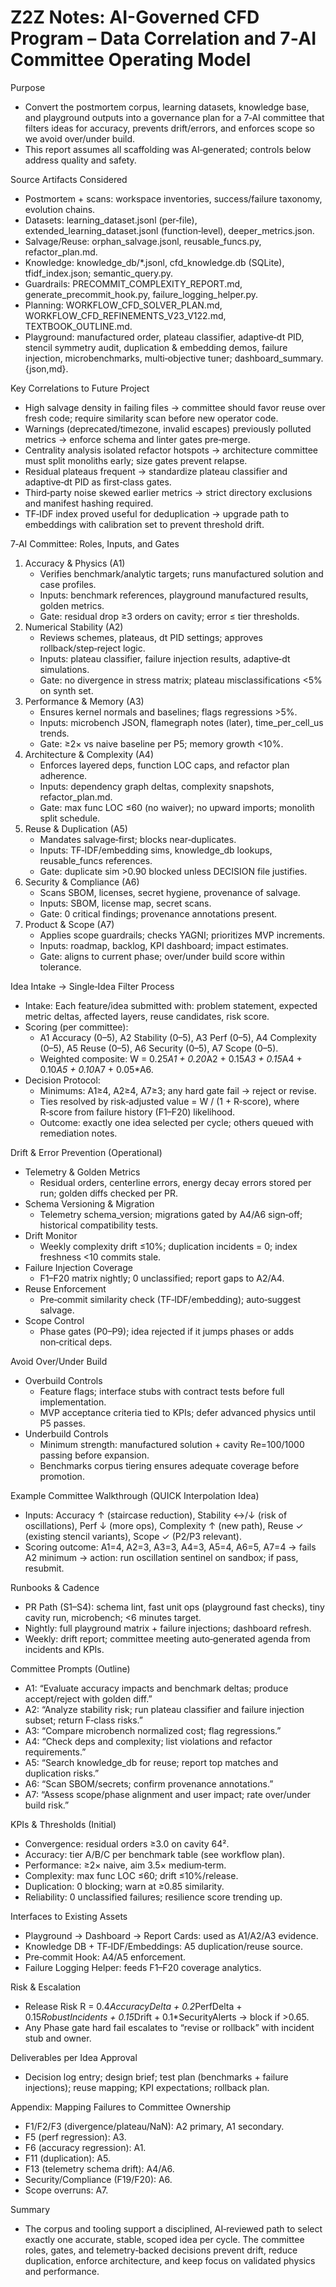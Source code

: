 # Z2Z Notes: AI-Governed CFD Program – Data Correlation and 7‑AI Committee Operating Model

Purpose
- Convert the postmortem corpus, learning datasets, knowledge base, and playground outputs into a governance plan for a 7‑AI committee that filters ideas for accuracy, prevents drift/errors, and enforces scope so we avoid over/under build.
- This report assumes all scaffolding was AI‑generated; controls below address quality and safety.

Source Artifacts Considered
- Postmortem + scans: workspace inventories, success/failure taxonomy, evolution chains.
- Datasets: learning_dataset.jsonl (per‑file), extended_learning_dataset.jsonl (function‑level), deeper_metrics.json.
- Salvage/Reuse: orphan_salvage.jsonl, reusable_funcs.py, refactor_plan.md.
- Knowledge: knowledge_db/*.jsonl, cfd_knowledge.db (SQLite), tfidf_index.json; semantic_query.py.
- Guardrails: PRECOMMIT_COMPLEXITY_REPORT.md, generate_precommit_hook.py, failure_logging_helper.py.
- Planning: WORKFLOW_CFD_SOLVER_PLAN.md, WORKFLOW_CFD_REFINEMENTS_V23_V122.md, TEXTBOOK_OUTLINE.md.
- Playground: manufactured order, plateau classifier, adaptive‑dt PID, stencil symmetry audit, duplication & embedding demos, failure injection, microbenchmarks, multi‑objective tuner; dashboard_summary.{json,md}.

Key Correlations to Future Project
- High salvage density in failing files → committee should favor reuse over fresh code; require similarity scan before new operator code.
- Warnings (deprecated/timezone, invalid escapes) previously polluted metrics → enforce schema and linter gates pre‑merge.
- Centrality analysis isolated refactor hotspots → architecture committee must split monoliths early; size gates prevent relapse.
- Residual plateaus frequent → standardize plateau classifier and adaptive‑dt PID as first‑class gates.
- Third‑party noise skewed earlier metrics → strict directory exclusions and manifest hashing required.
- TF‑IDF index proved useful for deduplication → upgrade path to embeddings with calibration set to prevent threshold drift.

7‑AI Committee: Roles, Inputs, and Gates
1) Accuracy & Physics (A1)
   - Verifies benchmark/analytic targets; runs manufactured solution and case profiles.
   - Inputs: benchmark references, playground manufactured results, golden metrics.
   - Gate: residual drop ≥3 orders on cavity; error ≤ tier thresholds.
2) Numerical Stability (A2)
   - Reviews schemes, plateaus, dt PID settings; approves rollback/step‑reject logic.
   - Inputs: plateau classifier, failure injection results, adaptive‑dt simulations.
   - Gate: no divergence in stress matrix; plateau misclassifications <5% on synth set.
3) Performance & Memory (A3)
   - Ensures kernel normals and baselines; flags regressions >5%.
   - Inputs: microbench JSON, flamegraph notes (later), time_per_cell_us trends.
   - Gate: ≥2× vs naive baseline per P5; memory growth <10%.
4) Architecture & Complexity (A4)
   - Enforces layered deps, function LOC caps, and refactor plan adherence.
   - Inputs: dependency graph deltas, complexity snapshots, refactor_plan.md.
   - Gate: max func LOC ≤60 (no waiver); no upward imports; monolith split schedule.
5) Reuse & Duplication (A5)
   - Mandates salvage‑first; blocks near‑duplicates.
   - Inputs: TF‑IDF/embedding sims, knowledge_db lookups, reusable_funcs references.
   - Gate: duplicate sim >0.90 blocked unless DECISION file justifies.
6) Security & Compliance (A6)
   - Scans SBOM, licenses, secret hygiene, provenance of salvage.
   - Inputs: SBOM, license map, secret scans.
   - Gate: 0 critical findings; provenance annotations present.
7) Product & Scope (A7)
   - Applies scope guardrails; checks YAGNI; prioritizes MVP increments.
   - Inputs: roadmap, backlog, KPI dashboard; impact estimates.
   - Gate: aligns to current phase; over/under build score within tolerance.

Idea Intake → Single‑Idea Filter Process
- Intake: Each feature/idea submitted with: problem statement, expected metric deltas, affected layers, reuse candidates, risk score.
- Scoring (per committee):
  - A1 Accuracy (0–5), A2 Stability (0–5), A3 Perf (0–5), A4 Complexity (0–5), A5 Reuse (0–5), A6 Security (0–5), A7 Scope (0–5).
  - Weighted composite: W = 0.25*A1 + 0.20*A2 + 0.15*A3 + 0.15*A4 + 0.10*A5 + 0.10*A7 + 0.05*A6.
- Decision Protocol:
  - Minimums: A1≥4, A2≥4, A7≥3; any hard gate fail → reject or revise.
  - Ties resolved by risk‑adjusted value = W / (1 + R‑score), where R‑score from failure history (F1–F20) likelihood.
  - Outcome: exactly one idea selected per cycle; others queued with remediation notes.

Drift & Error Prevention (Operational)
- Telemetry & Golden Metrics
  - Residual orders, centerline errors, energy decay errors stored per run; golden diffs checked per PR.
- Schema Versioning & Migration
  - Telemetry schema_version; migrations gated by A4/A6 sign‑off; historical compatibility tests.
- Drift Monitor
  - Weekly complexity drift ≤10%; duplication incidents = 0; index freshness <10 commits stale.
- Failure Injection Coverage
  - F1–F20 matrix nightly; 0 unclassified; report gaps to A2/A4.
- Reuse Enforcement
  - Pre‑commit similarity check (TF‑IDF/embedding); auto‑suggest salvage.
- Scope Control
  - Phase gates (P0–P9); idea rejected if it jumps phases or adds non‑critical deps.

Avoid Over/Under Build
- Overbuild Controls
  - Feature flags; interface stubs with contract tests before full implementation.
  - MVP acceptance criteria tied to KPIs; defer advanced physics until P5 passes.
- Underbuild Controls
  - Minimum strength: manufactured solution + cavity Re=100/1000 passing before expansion.
  - Benchmarks corpus tiering ensures adequate coverage before promotion.

Example Committee Walkthrough (QUICK Interpolation Idea)
- Inputs: Accuracy ↑ (staircase reduction), Stability ↔/↓ (risk of oscillations), Perf ↓ (more ops), Complexity ↑ (new path), Reuse ✓ (existing stencil variants), Scope ✓ (P2/P3 relevant).
- Scoring outcome: A1=4, A2=3, A3=3, A4=3, A5=4, A6=5, A7=4 → fails A2 minimum → action: run oscillation sentinel on sandbox; if pass, resubmit.

Runbooks & Cadence
- PR Path (S1–S4): schema lint, fast unit ops (playground fast checks), tiny cavity run, microbench; <6 minutes target.
- Nightly: full playground matrix + failure injections; dashboard refresh.
- Weekly: drift report; committee meeting auto‑generated agenda from incidents and KPIs.

Committee Prompts (Outline)
- A1: “Evaluate accuracy impacts and benchmark deltas; produce accept/reject with golden diff.”
- A2: “Analyze stability risk; run plateau classifier and failure injection subset; return F‑class risks.”
- A3: “Compare microbench normalized cost; flag regressions.”
- A4: “Check deps and complexity; list violations and refactor requirements.”
- A5: “Search knowledge_db for reuse; report top matches and duplication risks.”
- A6: “Scan SBOM/secrets; confirm provenance annotations.”
- A7: “Assess scope/phase alignment and user impact; rate over/under build risk.”

KPIs & Thresholds (Initial)
- Convergence: residual orders ≥3.0 on cavity 64².
- Accuracy: tier A/B/C per benchmark table (see workflow plan).
- Performance: ≥2× naive, aim 3.5× medium‑term.
- Complexity: max func LOC ≤60; drift ≤10%/release.
- Duplication: 0 blocking; warn at ≥0.85 similarity.
- Reliability: 0 unclassified failures; resilience score trending up.

Interfaces to Existing Assets
- Playground → Dashboard → Report Cards: used as A1/A2/A3 evidence.
- Knowledge DB + TF‑IDF/Embeddings: A5 duplication/reuse source.
- Pre‑commit Hook: A4/A5 enforcement.
- Failure Logging Helper: feeds F1–F20 coverage analytics.

Risk & Escalation
- Release Risk R = 0.4*AccuracyDelta + 0.2*PerfDelta + 0.15*RobustIncidents + 0.15*Drift + 0.1*SecurityAlerts → block if >0.65.
- Any Phase gate hard fail escalates to “revise or rollback” with incident stub and owner.

Deliverables per Idea Approval
- Decision log entry; design brief; test plan (benchmarks + failure injections); reuse mapping; KPI expectations; rollback plan.

Appendix: Mapping Failures to Committee Ownership
- F1/F2/F3 (divergence/plateau/NaN): A2 primary, A1 secondary.
- F5 (perf regression): A3.
- F6 (accuracy regression): A1.
- F11 (duplication): A5.
- F13 (telemetry schema drift): A4/A6.
- Security/Compliance (F19/F20): A6.
- Scope overruns: A7.

Summary
- The corpus and tooling support a disciplined, AI‑reviewed path to select exactly one accurate, stable, scoped idea per cycle. The committee roles, gates, and telemetry‑backed decisions prevent drift, reduce duplication, enforce architecture, and keep focus on validated physics and performance.
